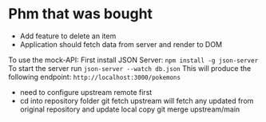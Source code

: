 # Phm that was bought
- Add feature to delete an item
- Application should fetch data from server and render to DOM

To use the mock-API:
First install JSON Server: `npm install -g json-server`
To start the server run `json-server --watch db.json`
This will produce the following endpoint: `http://localhost:3000/pokemons`


- need to configure upstream remote first
- cd into repository folder
git fetch upstream will fetch any updated from original repository and update local copy
git merge upstream/main
